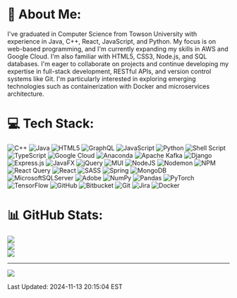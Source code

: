 # 💫 About Me:
I've graduated in Computer Science from Towson University with experience in Java, C++, React, JavaScript, and Python. My focus is on web-based programming, and I'm currently expanding my skills in AWS and Google Cloud. I'm also familiar with HTML5, CSS3, Node.js, and SQL databases. I'm eager to collaborate on projects and continue developing my expertise in full-stack development, RESTful APIs, and version control systems like Git. I'm particularly interested in exploring emerging technologies such as containerization with Docker and microservices architecture.

# 💻 Tech Stack:
![C++](https://img.shields.io/badge/c++-%2300599C.svg?style=flat&logo=c%2B%2B&logoColor=white) ![Java](https://img.shields.io/badge/java-%23ED8B00.svg?style=flat&logo=openjdk&logoColor=white) ![HTML5](https://img.shields.io/badge/html5-%23E34F26.svg?style=flat&logo=html5&logoColor=white) ![GraphQL](https://img.shields.io/badge/-GraphQL-E10098?style=flat&logo=graphql&logoColor=white) ![JavaScript](https://img.shields.io/badge/javascript-%23323330.svg?style=flat&logo=javascript&logoColor=%23F7DF1E) ![Python](https://img.shields.io/badge/python-3670A0?style=flat&logo=python&logoColor=ffdd54) ![Shell Script](https://img.shields.io/badge/shell_script-%23121011.svg?style=flat&logo=gnu-bash&logoColor=white) ![TypeScript](https://img.shields.io/badge/typescript-%23007ACC.svg?style=flat&logo=typescript&logoColor=white) ![Google Cloud](https://img.shields.io/badge/GoogleCloud-%234285F4.svg?style=flat&logo=google-cloud&logoColor=white) ![Anaconda](https://img.shields.io/badge/Anaconda-%2344A833.svg?style=flat&logo=anaconda&logoColor=white) ![Apache Kafka](https://img.shields.io/badge/Apache%20Kafka-000?style=flat&logo=apachekafka) ![Django](https://img.shields.io/badge/django-%23092E20.svg?style=flat&logo=django&logoColor=white) ![Express.js](https://img.shields.io/badge/express.js-%23404d59.svg?style=flat&logo=express&logoColor=%2361DAFB) ![JavaFX](https://img.shields.io/badge/javafx-%23FF0000.svg?style=flat&logo=javafx&logoColor=white) ![jQuery](https://img.shields.io/badge/jquery-%230769AD.svg?style=flat&logo=jquery&logoColor=white) ![MUI](https://img.shields.io/badge/MUI-%230081CB.svg?style=flat&logo=mui&logoColor=white) ![NodeJS](https://img.shields.io/badge/node.js-6DA55F?style=flat&logo=node.js&logoColor=white) ![Nodemon](https://img.shields.io/badge/NODEMON-%23323330.svg?style=flat&logo=nodemon&logoColor=%BBDEAD) ![NPM](https://img.shields.io/badge/NPM-%23CB3837.svg?style=flat&logo=npm&logoColor=white) ![React Query](https://img.shields.io/badge/-React%20Query-FF4154?style=flat&logo=react%20query&logoColor=white) ![React](https://img.shields.io/badge/react-%2320232a.svg?style=flat&logo=react&logoColor=%2361DAFB) ![SASS](https://img.shields.io/badge/SASS-hotpink.svg?style=flat&logo=SASS&logoColor=white) ![Spring](https://img.shields.io/badge/spring-%236DB33F.svg?style=flat&logo=spring&logoColor=white) ![MongoDB](https://img.shields.io/badge/MongoDB-%234ea94b.svg?style=flat&logo=mongodb&logoColor=white) ![MicrosoftSQLServer](https://img.shields.io/badge/Microsoft%20SQL%20Server-CC2927?style=flat&logo=microsoft%20sql%20server&logoColor=white) ![Adobe](https://img.shields.io/badge/adobe-%23FF0000.svg?style=flat&logo=adobe&logoColor=white) ![NumPy](https://img.shields.io/badge/numpy-%23013243.svg?style=flat&logo=numpy&logoColor=white) ![Pandas](https://img.shields.io/badge/pandas-%23150458.svg?style=flat&logo=pandas&logoColor=white) ![PyTorch](https://img.shields.io/badge/PyTorch-%23EE4C2C.svg?style=flat&logo=PyTorch&logoColor=white) ![TensorFlow](https://img.shields.io/badge/TensorFlow-%23FF6F00.svg?style=flat&logo=TensorFlow&logoColor=white) ![GitHub](https://img.shields.io/badge/github-%23121011.svg?style=flat&logo=github&logoColor=white) ![Bitbucket](https://img.shields.io/badge/bitbucket-%230047B3.svg?style=flat&logo=bitbucket&logoColor=white) ![Git](https://img.shields.io/badge/git-%23F05033.svg?style=flat&logo=git&logoColor=white) ![Jira](https://img.shields.io/badge/jira-%230A0FFF.svg?style=flat&logo=jira&logoColor=white) ![Docker](https://img.shields.io/badge/docker-%230db7ed.svg?style=flat&logo=docker&logoColor=white)

# 📊 GitHub Stats:
![](https://github-readme-stats.vercel.app/api?username=johnpuri&theme=onedark&hide_border=false&include_all_commits=true&count_private=true&cache_seconds=1800)<br/>
![](https://github-readme-streak-stats.herokuapp.com/?user=johnpuri&theme=onedark&hide_border=false&cache_seconds=1800)<br/>
![](https://github-readme-stats.vercel.app/api/top-langs/?username=johnpuri&theme=onedark&hide_border=false&include_all_commits=true&count_private=true&layout=compact&cache_seconds=1800&langs_count=10&hide=html,css&exclude_repo=repo1,repo2)

---
![](https://komarev.com/ghpvc/?username=johnpuri&color=blueviolet)

Last Updated: 2024-11-13 20:15:04 EST
